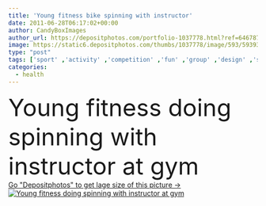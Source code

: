 ```yaml
---
title: 'Young fitness bike spinning with instructor'
date: 2011-06-28T06:17:02+00:00
author: CandyBoxImages
author_url: https://depositphotos.com/portfolio-1037778.html?ref=64678756
image: https://static6.depositphotos.com/thumbs/1037778/image/593/5939326/api_thumb_450.jpg?forcejpeg=true
type: "post"
tags: ['sport' ,'activity' ,'competition' ,'fun' ,'group' ,'design' ,'shape' ,'happy' ,'equipment' ,'female' ,'young' ,'people' ,'vitality' ,'caucasian' ,'smile' ,'health' ,'healthy' ,'wellbeing' ,'man' ,'machine' ,'elements' ,'pretty' ,'active' ,'woman' ,'fingers' ,'with' ,'lifestyle' ,'body' ,'spa' ,'sportive' ,'fit' ,'fitness' ,'friends' ,'indoors' ,'gym' ,'exercise' ,'bicycle' ,'bike' ,'cycle' ,'cycling' ,'club' ,'train' ,'attractive' ,'plan' ,'team' ,'doing' ,'training' ,'At' ,'spin' ,'spinning' ]
categories: 
  - health
---
```

<div aling="center">
            <font size="60"> Young fitness doing spinning with instructor at gym</font>   
</div>
<div>
    <a href='https://static6.depositphotos.com/thumbs/1037778/image/593/5939326/api_thumb_450.jpg?forcejpeg=true?ref=64678756' target=_blank > Go "Depositphotos" to get lage size of this picture ->
        <img href='https://static6.depositphotos.com/thumbs/1037778/image/593/5939326/api_thumb_450.jpg?forcejpeg=true?ref=64678756' src='https://static6.depositphotos.com/1037778/593/i/950/depositphotos_5939326-stock-photo-young-fitness-bike-spinning-with.jpg?forcejpeg=true' alt='Young fitness doing spinning with instructor at gym' >
    </a>
</div>
